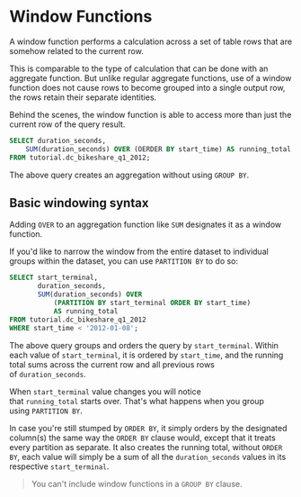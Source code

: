 # Window Functions
A window function performs a calculation across a set of table rows that are somehow related to the current row.

This is comparable to the type of calculation that can be done with an aggregate function. But unlike regular aggregate functions, use of a window function does not cause rows to become grouped into a single output row, the rows retain their separate identities.

Behind the scenes, the window function is able to access more than just the current row of the query result.
```SQL
SELECT duration_seconds,
	SUM(duration_seconds) OVER (OERDER BY start_time) AS running_total
FROM tutorial.dc_bikeshare_q1_2012;
```

The above query creates an aggregation without using `GROUP BY`.
## Basic windowing syntax
Adding `OVER` to an aggregation function like `SUM` designates it as a window function.

If you'd like to narrow the window from the entire dataset to individual groups within the dataset, you can use `PARTITION BY` to do so:
```SQL
SELECT start_terminal,
	   duration_seconds,
	   SUM(duration_seconds) OVER
		   (PARTITION BY start_terminal ORDER BY start_time)
		   AS running_total
FROM tutorial.dc_bikeshare_q1_2012
WHERE start_time < '2012-01-08';
```

The above query groups and orders the query by `start_terminal`. Within each value of `start_terminal`, it is ordered by `start_time`, and the running total sums across the current row and all previous rows of `duration_seconds`.

When `start_terminal` value changes you will notice that `running_total` starts over. That's what happens when you group using `PARTITION BY`.

In case you're still stumped by `ORDER BY`, it simply orders by the designated column(s) the same way the `ORDER BY` clause would, except that it treats every partition as separate. It also creates the running total, without `ORDER BY`, each value will simply be a sum of all the `duration_seconds` values in its respective `start_terminal`.

>You can't include window functions in a `GROUP BY` clause.